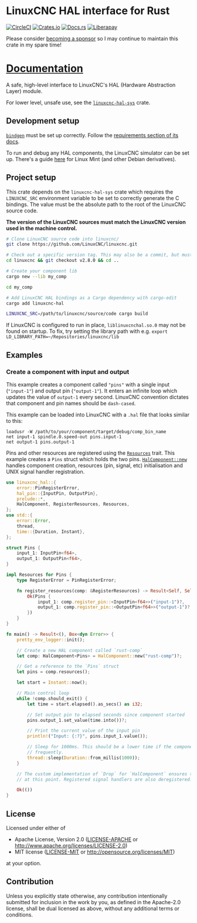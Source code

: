 # LinuxCNC HAL interface for Rust

[![CircleCI](https://circleci.com/gh/jamwaffles/linuxcnc-hal-rs.svg?style=shield)](https://circleci.com/gh/jamwaffles/linuxcnc-hal-rs)
[![Crates.io](https://img.shields.io/crates/v/linuxcnc-hal.svg)](https://crates.io/crates/linuxcnc-hal)
[![Docs.rs](https://docs.rs/linuxcnc-hal/badge.svg)](https://docs.rs/linuxcnc-hal)
[![Liberapay](https://img.shields.io/badge/donate-liberapay-yellow.svg)](https://liberapay.com/jamwaffles)

Please consider [becoming a sponsor](https://github.com/sponsors/jamwaffles/) so I may continue to maintain this crate in my spare time!

# [Documentation](https://docs.rs/linuxcnc-hal)

A safe, high-level interface to LinuxCNC's HAL (Hardware Abstraction Layer) module.

For lower level, unsafe use, see the
[`linuxcnc-hal-sys`](https://crates.io/crates/linuxcnc-hal-sys) crate.

## Development setup

[`bindgen`](https://github.com/rust-lang/rust-bindgen) must be set up correctly. Follow the
[requirements section of its docs](https://rust-lang.github.io/rust-bindgen/requirements.html).

To run and debug any HAL components, the LinuxCNC simulator can be set up. There's a guide
[here](https://wapl.es/cnc/2020/01/25/linuxcnc-simulator-build-linux-mint.html) for Linux Mint
(and other Debian derivatives).

## Project setup

This crate depends on the `linuxcnc-hal-sys` crate which requires the `LINUXCNC_SRC` environment
variable to be set to correctly generate the C bindings. The value must be the absolute path to
the root of the LinuxCNC source code.

**The version of the LinuxCNC sources must match the LinuxCNC version used in the machine
control.**

```bash
# Clone LinuxCNC source code into linuxcnc/
git clone https://github.com/LinuxCNC/linuxcnc.git

# Check out a specific version tag. This may also be a commit, but must match the version in use by the machine control.
cd linuxcnc && git checkout v2.8.0 && cd ..

# Create your component lib
cargo new --lib my_comp

cd my_comp

# Add LinuxCNC HAL bindings as a Cargo dependency with cargo-edit
cargo add linuxcnc-hal

LINUXCNC_SRC=/path/to/linuxcnc/source/code cargo build
```

If LinuxCNC is configured to run in place, `liblinuxcnchal.so.0` may not be found on startup. To
fix, try setting the library path with e.g. `export LD_LIBRARY_PATH=~/Repositories/linuxcnc/lib`

## Examples

### Create a component with input and output

This example creates a component called `"pins"` with a single input (`"input-1"`) and output
pin (`"output-1"`). It enters an infinite loop which updates the value of `output-1` every
second. LinuxCNC convention dictates that component and pin names should be `dash-cased`.

This example can be loaded into LinuxCNC with a `.hal` file that looks similar to this:

```
loadusr -W /path/to/your/component/target/debug/comp_bin_name
net input-1 spindle.0.speed-out pins.input-1
net output-1 pins.output-1
```

Pins and other resources are registered using the [`Resources`] trait. This example creates a
`Pins` struct which holds the two pins. [`HalComponent::new`] handles component creation,
resources (pin, signal, etc) initialisation and UNIX signal handler registration.

```rust
use linuxcnc_hal::{
    error::PinRegisterError,
    hal_pin::{InputPin, OutputPin},
    prelude::*,
    HalComponent, RegisterResources, Resources,
};
use std::{
    error::Error,
    thread,
    time::{Duration, Instant},
};

struct Pins {
    input_1: InputPin<f64>,
    output_1: OutputPin<f64>,
}

impl Resources for Pins {
    type RegisterError = PinRegisterError;

    fn register_resources(comp: &RegisterResources) -> Result<Self, Self::RegisterError> {
        Ok(Pins {
            input_1: comp.register_pin::<InputPin<f64>>("input-1")?,
            output_1: comp.register_pin::<OutputPin<f64>>("output-1")?,
        })
    }
}

fn main() -> Result<(), Box<dyn Error>> {
    pretty_env_logger::init();

    // Create a new HAL component called `rust-comp`
    let comp: HalComponent<Pins> = HalComponent::new("rust-comp")?;

    // Get a reference to the `Pins` struct
    let pins = comp.resources();

    let start = Instant::now();

    // Main control loop
    while !comp.should_exit() {
        let time = start.elapsed().as_secs() as i32;

        // Set output pin to elapsed seconds since component started
        pins.output_1.set_value(time.into())?;

        // Print the current value of the input pin
        println!("Input: {:?}", pins.input_1.value());

        // Sleep for 1000ms. This should be a lower time if the component needs to update more
        // frequently.
        thread::sleep(Duration::from_millis(1000));
    }

    // The custom implementation of `Drop` for `HalComponent` ensures that `hal_exit()` is called
    // at this point. Registered signal handlers are also deregistered.

    Ok(())
}
```

## License

Licensed under either of

- Apache License, Version 2.0 ([LICENSE-APACHE](LICENSE-APACHE) or
  <http://www.apache.org/licenses/LICENSE-2.0>)
- MIT license ([LICENSE-MIT](LICENSE-MIT) or <http://opensource.org/licenses/MIT>)

at your option.

## Contribution

Unless you explicitly state otherwise, any contribution intentionally submitted for inclusion in the
work by you, as defined in the Apache-2.0 license, shall be dual licensed as above, without any
additional terms or conditions.

[`HalComponent::new`]: https://docs.rs/linuxcnc-hal/latest/linuxcnc_hal/struct.HalComponent.html#method.new
[`Resources`]: https://docs.rs/linuxcnc-hal/latest/linuxcnc_hal/trait.Resources.html

